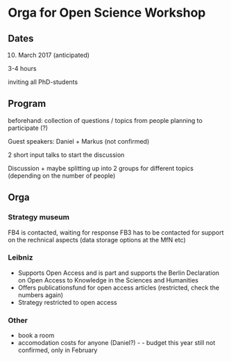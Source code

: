 # Orga for Open Science Workshop

## Dates
10. March 2017 (anticipated)

3-4 hours

inviting all PhD-students

## Program
beforehand: collection of questions / topics from people planning to participate (?)

Guest speakers: Daniel + Markus (not confirmed)

2 short input talks to start the discussion

Discussion + maybe splitting up into 2 groups for different topics (depending on the number of people)

## Orga
### Strategy museum
FB4 is contacted, waiting for response
FB3 has to be contacted for support on the rechnical aspects (data storage options at the MfN etc)

### Leibniz
- Supports Open Access and is part and supports the Berlin Declaration on Open Access to Knowledge in the Sciences and Humanities
- Offers publicationsfund for open access articles (restricted, check the numbers again)
- Strategy restricted to open access

### Other
- book a room
- accomodation costs for anyone (Daniel?) - - budget this year still not confirmed, only in February
